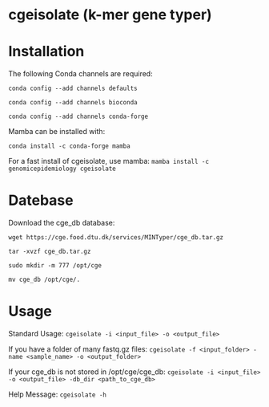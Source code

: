 # cgeisolate (k-mer gene typer)

# Installation

The following Conda channels are required:

`conda config --add channels defaults`

`conda config --add channels bioconda`

`conda config --add channels conda-forge`

Mamba can be installed with:

`conda install -c conda-forge mamba`

For a fast install of cgeisolate, use mamba:
`mamba install -c genomicepidemiology cgeisolate`


# Datebase

Download the cge_db database:

`wget https://cge.food.dtu.dk/services/MINTyper/cge_db.tar.gz`

`tar -xvzf cge_db.tar.gz`

`sudo mkdir -m 777 /opt/cge`

`mv cge_db /opt/cge/.`


# Usage

Standard Usage:
`cgeisolate -i <input_file> -o <output_file>`

If you have a folder of many fastq.gz files:
`cgeisolate -f <input_folder> -name <sample_name> -o <output_folder>`

If your cge_db is not stored in /opt/cge/cge_db:
`cgeisolate -i <input_file> -o <output_file> -db_dir <path_to_cge_db>`

Help Message:
`cgeisolate -h`
